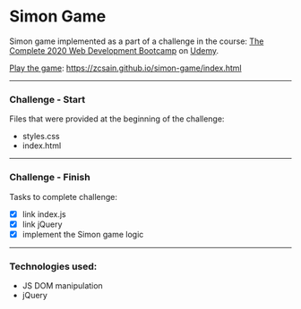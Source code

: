 # Simon Game

Simon game implemented as a part of a challenge in the course: [The Complete 2020 Web Development Bootcamp](https://www.udemy.com/course/the-complete-web-development-bootcamp/) on [Udemy](https://www.udemy.com/).

[Play the game](https://zcsain.github.io/simon-game/index.html): https://zcsain.github.io/simon-game/index.html

---

### Challenge - Start
Files that were provided at the beginning of the challenge:
  - styles.css
  - index.html

---

### Challenge - Finish
Tasks to complete challenge:
  - [x] link index.js
  - [x] link jQuery
  - [x] implement the Simon game logic

---

### Technologies used:
  - JS DOM manipulation
  - jQuery
